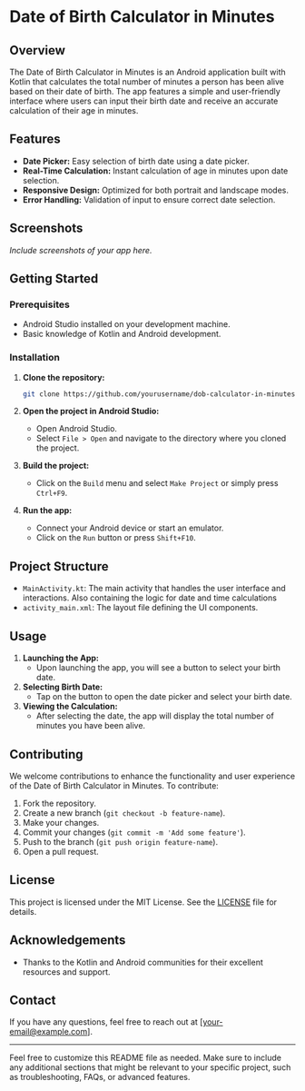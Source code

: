 # Date of Birth Calculator in Minutes

## Overview
The Date of Birth Calculator in Minutes is an Android application built with Kotlin that calculates the total number of minutes a person has been alive based on their date of birth. The app features a simple and user-friendly interface where users can input their birth date and receive an accurate calculation of their age in minutes.

## Features
- **Date Picker:** Easy selection of birth date using a date picker.
- **Real-Time Calculation:** Instant calculation of age in minutes upon date selection.
- **Responsive Design:** Optimized for both portrait and landscape modes.
- **Error Handling:** Validation of input to ensure correct date selection.

## Screenshots
*Include screenshots of your app here.*

## Getting Started

### Prerequisites
- Android Studio installed on your development machine.
- Basic knowledge of Kotlin and Android development.

### Installation
1. **Clone the repository:**
   ```bash
   git clone https://github.com/yourusername/dob-calculator-in-minutes.git
   ```
2. **Open the project in Android Studio:**
   - Open Android Studio.
   - Select `File > Open` and navigate to the directory where you cloned the project.

3. **Build the project:**
   - Click on the `Build` menu and select `Make Project` or simply press `Ctrl+F9`.

4. **Run the app:**
   - Connect your Android device or start an emulator.
   - Click on the `Run` button or press `Shift+F10`.

## Project Structure
- `MainActivity.kt`: The main activity that handles the user interface and interactions. Also containing the logic for date and time calculations
- `activity_main.xml`: The layout file defining the UI components.

## Usage
1. **Launching the App:**
   - Upon launching the app, you will see a button to select your birth date.
2. **Selecting Birth Date:**
   - Tap on the button to open the date picker and select your birth date.
3. **Viewing the Calculation:**
   - After selecting the date, the app will display the total number of minutes you have been alive.

## Contributing
We welcome contributions to enhance the functionality and user experience of the Date of Birth Calculator in Minutes. To contribute:
1. Fork the repository.
2. Create a new branch (`git checkout -b feature-name`).
3. Make your changes.
4. Commit your changes (`git commit -m 'Add some feature'`).
5. Push to the branch (`git push origin feature-name`).
6. Open a pull request.

## License
This project is licensed under the MIT License. See the [LICENSE](LICENSE) file for details.

## Acknowledgements
- Thanks to the Kotlin and Android communities for their excellent resources and support.

## Contact
If you have any questions, feel free to reach out at [your-email@example.com].

---

Feel free to customize this README file as needed. Make sure to include any additional sections that might be relevant to your specific project, such as troubleshooting, FAQs, or advanced features.
